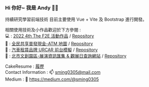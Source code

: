 ### Hi 你好~ 我是 Andy :wave::grinning:
  
持續研究學習前端技術
目前主要使用 Vue + Vite 及 Bootstrap 進行開發。

相關使用技術及小作品歡迎於下方參閱 :  
:computer: : [2022 4th The F2E 活動作品](https://sming0305.github.io/THE-F2E-2022/) / [Repository](https://github.com/sming0305/THE-F2E-2022)  
:atm: : [全民共享普發現金-ATM 地圖](https://sming0305.github.io/6000-ATM-Map/) / [Repository](https://github.com/sming0305/6000-ATM-Map)  
:car: : [汽車租賃品牌 URCAR 前台模擬](https://sming0305.github.io/URCAR/#/) / [Repository](https://github.com/sming0305/URCAR)  
:city_sunset: : [北市文創園區-展演資訊匯集 & 觀展日查詢網站](https://sming0305.github.io/Let-s-Entertaining/) / [Repository](https://github.com/sming0305/Let-s-Entertaining) 

CakeResume : <a href="https://www.cakeresume.com/s--busYj0A3V7Sh1cD_6rbS9A--/yi-aea673">履歷</a>  
Contact Information : :mailbox: <a href="mailto:sming0305@mail.com">sming0305@mail.com</a>  
Medium : :memo: https://medium.com/@sming0305

